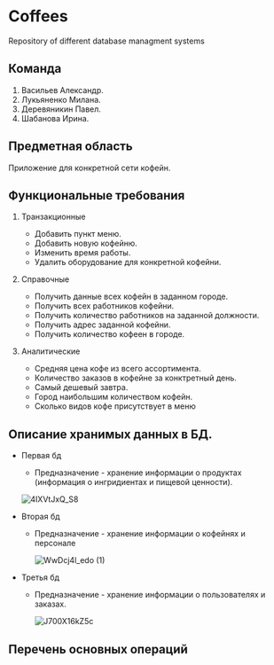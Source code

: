 # Coffees
Repository of different database managment systems

## Команда
1. Васильев Александр.
2. Лукьяненко Милана.
3. Деревяникин Павел.
4. Шабанова Ирина.

## Предметная область
Приложение для конкретной сети кофейн.

## Функциональные требования
1. Транзакционные
   - Добавить пункт меню.
   - Добавить новую кофейню.
   - Изменить время работы.
   - Удалить оборудование для конкретной кофейни.

2. Справочные
   - Получить данные всех кофейн в заданном городе.
   - Получить всех работников кофейни.
   - Получить количество работников на заданной должности.
   - Получить адрес заданной кофейни.
   - Получить количество кофеен в городе.
   
3. Аналитические
   - Средняя цена кофе из всего ассортимента.
   - Количество заказов в кофейне за конктретный день.
   - Самый дешевый завтра.
   - Город наибольшим количеством кофейн.
   - Сколько видов кофе присутствует в меню

## Описание хранимых данных в БД.
  - Первая бд  
    
    - Предназначение - хранение информации о продуктах (информация о ингридиентах и пищевой ценности).
  
     ![4IXVtJxQ_S8](https://user-images.githubusercontent.com/57771719/111890012-b1083f80-89f6-11eb-8638-b67668caaed8.jpg)
  
  - Вторая бд
  
    - Предназначение - хранение информации о кофейнях и персонале
  
      ![WwDcj4l_edo (1)](https://user-images.githubusercontent.com/57771719/111890171-06911c00-89f8-11eb-8c67-cfc7abc93f91.jpg)
    
  - Третья бд
  
    - Предназначение - хранение информации о пользователях и заказах.
  
      ![J700X16kZ5c](https://user-images.githubusercontent.com/57771719/111890159-eb261100-89f7-11eb-9e2e-1de4cdd20616.jpg)

## Перечень основных операций
